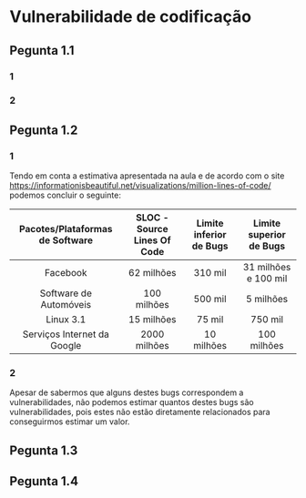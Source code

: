 # Vulnerabilidade de codificação

## Pegunta 1.1

### 1

### 2

## Pegunta 1.2

### 1

Tendo em conta a estimativa apresentada na aula e de acordo com o site https://informationisbeautiful.net/visualizations/million-lines-of-code/ podemos concluir o seguinte:

|   Pacotes/Plataformas de Software   |  SLOC - Source Lines Of Code  |    Limite inferior de Bugs    | Limite superior de Bugs |
| :---:        |     :---:      |          :---: |  :---: |
| Facebook   | 62 milhões    |   310 mil  | 31 milhões e 100 mil  |
| Software de Automóveis  | 100 milhões      | 500 mil      | 5 milhões |
| Linux 3.1 | 15 milhões       | 75 mil    |  750 mil |
| Serviços Internet da Google  | 2000 milhões     | 10 milhões     |  100 milhões |

### 2

Apesar de sabermos que alguns destes bugs correspondem a vulnerabilidades, não podemos estimar quantos destes bugs são vulnerabilidades, pois estes não estão diretamente relacionados para conseguirmos estimar um valor.

## Pegunta 1.3

## Pegunta 1.4

